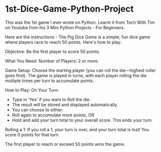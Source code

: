 # 1st-Dice-Game-Python-Project
This was the 1st game I ever wrote on Python. Learnt it from Tech With Tim on Youtube from his 3 Mini Python Projects - For Beginners.

Here are the instructions - 
The Pig Dice Game is a simple, fun dice game where players race to reach 50 points. Here's how to play:

Objective:
Be the first player to score 50 points.

What You Need:
Number of Players: 2 or more.

Game Setup:
Choose the starting player (you can roll the die—highest roller goes first).
The game is played in turns, with each player rolling the die multiple times per turn to accumulate points.

How to Play:
On Your Turn:

- Type in 'Yes' if you want to Roll the die.
- The result will be stored and displayed automatically.
- You can choose to either:
- Roll again to accumulate more points, OR
- Hold and add your turn total to your overall score. This ends your turn.

Rolling a 1:
If you roll a 1, your turn is over, and your turn total is lost! You score 0 points for that turn.

The first player to reach or exceed 50 points wins the game.
